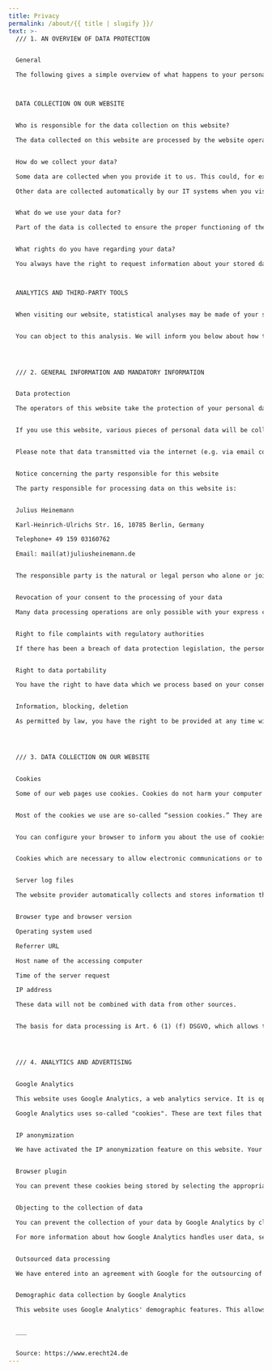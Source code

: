 ```yaml
---
title: Privacy
permalink: /about/{{ title | slugify }}/
text: >-
  /// 1. AN OVERVIEW OF DATA PROTECTION


  General

  The following gives a simple overview of what happens to your personal information when you visit our website. Personal information is any data with which you could be personally identified. Detailed information on the subject of data protection can be found in our privacy policy found below.



  DATA COLLECTION ON OUR WEBSITE


  Who is responsible for the data collection on this website?

  The data collected on this website are processed by the website operator. The operator’s contact details can be found in the website’s required legal notice.


  How do we collect your data?

  Some data are collected when you provide it to us. This could, for example, be data you enter on a contact form.

  Other data are collected automatically by our IT systems when you visit the website. These data are primarily technical data such as the browser and operating system you are using or when you accessed the page. These data are collected automatically as soon as you enter our website.


  What do we use your data for?

  Part of the data is collected to ensure the proper functioning of the website. Other data can be used to analyze how visitors use the site.


  What rights do you have regarding your data?

  You always have the right to request information about your stored data, its origin, its recipients, and the purpose of its collection at no charge. You also have the right to request that it be corrected, blocked, or deleted. You can contact us at any time using the address given in the legal notice if you have further questions about the issue of privacy and data protection. You may also, of course, file a complaint with the competent regulatory authorities.



  ANALYTICS AND THIRD-PARTY TOOLS


  When visiting our website, statistical analyses may be made of your surfing behavior. This happens primarily using cookies and analytics. The analysis of your surfing behavior is usually anonymous, i.e. we will not be able to identify you from this data. You can object to this analysis or prevent it by not using certain tools. Detailed information can be found in the following privacy policy.


  You can object to this analysis. We will inform you below about how to exercise your options in this regard.




  /// 2. GENERAL INFORMATION AND MANDATORY INFORMATION


  Data protection

  The operators of this website take the protection of your personal data very seriously. We treat your personal data as confidential and in accordance with the statutory data protection regulations and this privacy policy.


  If you use this website, various pieces of personal data will be collected. Personal information is any data with which you could be personally identified. This privacy policy explains what information we collect and what we use it for. It also explains how and for what purpose this happens.


  Please note that data transmitted via the internet (e.g. via email communication) may be subject to security breaches. Complete protection of your data from third-party access is not possible.


  Notice concerning the party responsible for this website

  The party responsible for processing data on this website is:


  Julius Heinemann

  Karl-Heinrich-Ulrichs Str. 16, 10785 Berlin, Germany

  Telephone+ 49 159 03160762

  Email: mail(at)juliusheinemann.de


  The responsible party is the natural or legal person who alone or jointly with others decides on the purposes and means of processing personal data (names, email addresses, etc.).


  Revocation of your consent to the processing of your data

  Many data processing operations are only possible with your express consent. You may revoke your consent at any time with future effect. An informal email making this request is sufficient. The data processed before we receive your request may still be legally processed.


  Right to file complaints with regulatory authorities

  If there has been a breach of data protection legislation, the person affected may file a complaint with the competent regulatory authorities. The competent regulatory authority for matters related to data protection legislation is the data protection officer of the German state in which our company is headquartered. A list of data protection officers and their contact details can be found at the following link: https://www.bfdi.bund.de/DE/Infothek/Anschriften_Links/anschriften_links-node.html


  Right to data portability

  You have the right to have data which we process based on your consent or in fulfillment of a contract automatically delivered to yourself or to a third party in a standard, machine-readable format. If you require the direct transfer of data to another responsible party, this will only be done to the extent technically feasible.


  Information, blocking, deletion

  As permitted by law, you have the right to be provided at any time with information free of charge about any of your personal data that is stored as well as its origin, the recipient and the purpose for which it has been processed. You also have the right to have this data corrected, blocked or deleted. You can contact us at any time using the address given in our legal notice if you have further questions on the topic of personal data.




  /// 3. DATA COLLECTION ON OUR WEBSITE


  Cookies

  Some of our web pages use cookies. Cookies do not harm your computer and do not contain any viruses. Cookies help make our website more user-friendly, efficient, and secure. Cookies are small text files that are stored on your computer and saved by your browser.


  Most of the cookies we use are so-called “session cookies.” They are automatically deleted after your visit. Other cookies remain in your device’s memory until you delete them. These cookies make it possible to recognize your browser when you next visit the site.


  You can configure your browser to inform you about the use of cookies so that you can decide on a case-by-case basis whether to accept or reject a cookie. Alternatively, your browser can be configured to automatically accept cookies under certain conditions or to always reject them, or to automatically delete cookies when closing your browser. Disabling cookies may limit the functionality of this website.


  Cookies which are necessary to allow electronic communications or to provide certain functions you wish to use (such as the shopping cart) are stored pursuant to Art. 6 paragraph 1, letter f of DSGVO. The website operator has a legitimate interest in the storage of cookies to ensure an optimized service provided free of technical errors. If other cookies (such as those used to analyze your surfing behavior) are also stored, they will be treated separately in this privacy policy.


  Server log files

  The website provider automatically collects and stores information that your browser automatically transmits to us in “server log files”. These are:


  Browser type and browser version

  Operating system used

  Referrer URL

  Host name of the accessing computer

  Time of the server request

  IP address

  These data will not be combined with data from other sources.


  The basis for data processing is Art. 6 (1) (f) DSGVO, which allows the processing of data to fulfill a contract or for measures preliminary to a contract.




  /// 4. ANALYTICS AND ADVERTISING


  Google Analytics

  This website uses Google Analytics, a web analytics service. It is operated by Google Inc., 1600 Amphitheatre Parkway, Mountain View, CA 94043, USA.

  Google Analytics uses so-called "cookies". These are text files that are stored on your computer and that allow an analysis of the use of the website by you. The information generated by the cookie about your use of this website is usually transmitted to a Google server in the USA and stored there. Google Analytics cookies are stored based on Art. 6 (1) (f) DSGVO. The website operator has a legitimate interest in analyzing user behavior to optimize both its website and its advertising.


  IP anonymization

  We have activated the IP anonymization feature on this website. Your IP address will be shortened by Google within the European Union or other parties to the Agreement on the European Economic Area prior to transmission to the United States. Only in exceptional cases is the full IP address sent to a Google server in the US and shortened there. Google will use this information on behalf of the operator of this website to evaluate your use of the website, to compile reports on website activity, and to provide other services regarding website activity and Internet usage for the website operator. The IP address transmitted by your browser as part of Google Analytics will not be merged with any other data held by Google.


  Browser plugin

  You can prevent these cookies being stored by selecting the appropriate settings in your browser. However, we wish to point out that doing so may mean you will not be able to enjoy the full functionality of this website. You can also prevent the data generated by cookies about your use of the website (incl. your IP address) from being passed to Google, and the processing of these data by Google, by downloading and installing the browser plugin available at the following link: https://tools.google.com/dlpage/gaoptout?hl=en.


  Objecting to the collection of data

  You can prevent the collection of your data by Google Analytics by clicking on the following link. An opt-out cookie will be set to prevent your data from being collected on future visits to this site: Disable Google Analytics.

  For more information about how Google Analytics handles user data, see Google's privacy policy: https://support.google.com/analytics/answer/6004245?hl=en.


  Outsourced data processing

  We have entered into an agreement with Google for the outsourcing of our data processing and fully implement the strict requirements of the German data protection authorities when using Google Analytics.


  Demographic data collection by Google Analytics

  This website uses Google Analytics' demographic features. This allows reports to be generated containing statements about the age, gender, and interests of site visitors. This data comes from interest-based advertising from Google and third-party visitor data. This collected data cannot be attributed to any specific individual person. You can disable this feature at any time by adjusting the ads settings in your Google account or you can forbid the collection of your data by Google Analytics as described in the section "Refusal of data collection".


  ___


  Source: https://www.erecht24.de
---
```

